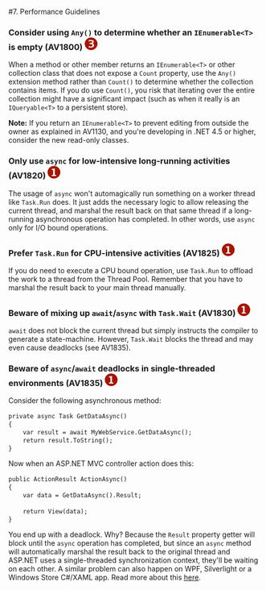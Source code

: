 <!--
NOTE: Requires Markdown Extra. See http://michelf.ca/projects/php-markdown/extra/
 --> 

#7. Performance Guidelines

### Consider using `Any()` to determine whether an `IEnumerable<T>` is empty (AV1800) ![](images/3.png)
When a method or other member returns an `IEnumerable<T>` or other collection class that does not expose a `Count` property, use the `Any()` extension method rather than `Count()` to determine whether the collection contains items. If you do use `Count()`, you risk that iterating over the entire collection might have a significant impact (such as when it really is an `IQueryable<T>` to a persistent store).

**Note:** If you return an `IEnumerable<T>` to prevent editing from outside the owner as explained in AV1130, and you're developing in .NET 4.5 or higher, consider the new read-only classes.

### Only use `async` for low-intensive long-running activities (AV1820) ![](images/1.png)
The usage of `async` won't automagically run something on a worker thread like `Task.Run` does. It just adds the necessary logic to allow releasing the current thread, and marshal the result back on that same thread if a long-running asynchronous operation has completed. In other words, use `async` only for I/O bound operations.

### Prefer `Task.Run` for CPU-intensive activities (AV1825) ![](images/1.png)
If you do need to execute a CPU bound operation, use `Task.Run` to offload the work to a thread from the Thread Pool. Remember that you have to marshal the result back to your main thread manually.

### Beware of mixing up `await`/`async` with `Task.Wait` (AV1830) ![](images/1.png)
`await` does not block the current thread but simply instructs the compiler to generate a state-machine. However, `Task.Wait` blocks the thread and may even cause deadlocks (see AV1835).

### Beware of `async`/`await` deadlocks in single-threaded environments (AV1835) ![](images/1.png)
Consider the following asynchronous method:

	private async Task GetDataAsync()
	{
		var result = await MyWebService.GetDataAsync();
		return result.ToString();
	}

Now when an ASP.NET MVC controller action does this:

	public ActionResult ActionAsync()
	{
		var data = GetDataAsync().Result;
		
		return View(data);  
	}

You end up with a deadlock. Why? Because the `Result` property getter will block until the `async` operation has completed, but since an `async` method will automatically marshal the result back to the original thread and ASP.NET uses a single-threaded synchronization context, they'll be waiting on each other. A similar problem can also happen on WPF, Silverlight or a Windows Store C#/XAML app. Read more about this [here](http://blogs.msdn.com/b/pfxteam/archive/2011/01/13/10115163.aspx).
